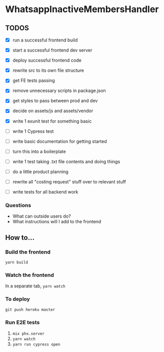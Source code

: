 # WhatsappInactiveMembersHandler

## TODOS

* [x] run a successful frontend build
* [x] start a successful frontend dev server
* [x] deploy successful frontend code
* [x] rewrite src to its own file structure
* [x] get FE tests passing
* [x] remove unnecessary scripts in package.json
* [x] get styles to pass between prod and dev
* [x] decide on assets/js and assets/vendor
* [x] write 1 exunit test for something basic
* [ ] write 1 Cypress test

* [ ] write basic documentation for getting started
* [ ] turn this into a boilerplate

* [ ] write 1 test taking .txt file contents and doing things
* [ ] do a little product planning
* [ ] rewrite all "costing request" stuff over to relevant stuff
* [ ] write tests for all backend work

### Questions

* What can outside users do?
* What instructions will I add to the frontend

## How to...

### Build the frontend

`yarn build`

### Watch the frontend

In a separate tab, `yarn watch`

### To deploy

`git push heroku master`

### Run E2E tests

1. `mix phx.server`
2. `yarn watch`
3. `yarn run cypress open`
